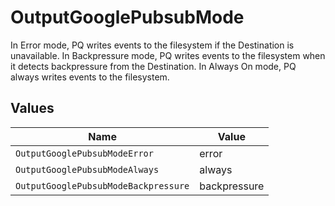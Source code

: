 # OutputGooglePubsubMode

In Error mode, PQ writes events to the filesystem if the Destination is unavailable. In Backpressure mode, PQ writes events to the filesystem when it detects backpressure from the Destination. In Always On mode, PQ always writes events to the filesystem.


## Values

| Name                                 | Value                                |
| ------------------------------------ | ------------------------------------ |
| `OutputGooglePubsubModeError`        | error                                |
| `OutputGooglePubsubModeAlways`       | always                               |
| `OutputGooglePubsubModeBackpressure` | backpressure                         |